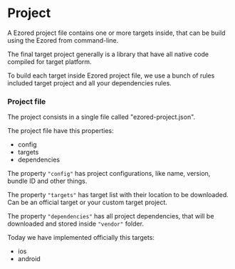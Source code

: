 # Project

A Ezored project file contains one or more targets inside, that can be build using the Ezored from command-line.
 
The final target project generally is a library that have all native code compiled for target platform.

To build each target inside Ezored project file, we use a bunch of rules included target project and all your dependencies rules.

### Project file

The project consists in a single file called "ezored-project.json".  

The project file have this properties:  

- config
- targets
- dependencies

The property `"config"` has project configurations, like name, version, bundle ID and other things.

The property `"targets"` has target list with their location to be downloaded. Can be an official target or your custom target project.

The property `"dependencies"` has all project dependencies, that will be downloaded and stored inside `"vendor"` folder.

Today we have implemented officially this targets:

- ios
- android